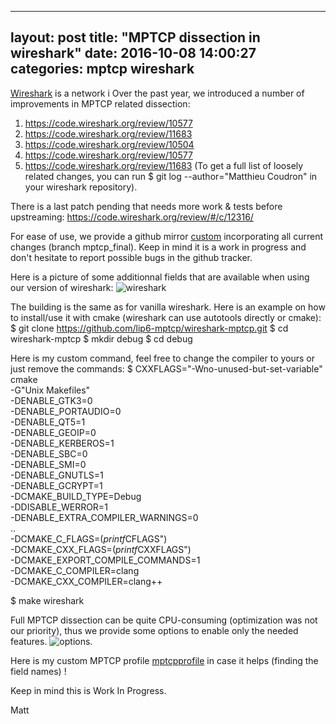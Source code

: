 
---
layout: post
title:  "MPTCP dissection in wireshark"
date:   2016-10-08 14:00:27
categories: mptcp wireshark
---

[Wireshark] is a network i
Over the past year, we introduced a number of improvements in MPTCP related dissection:
1. https://code.wireshark.org/review/10577
2. https://code.wireshark.org/review/11683
3. https://code.wireshark.org/review/10504
4. https://code.wireshark.org/review/10577
5. https://code.wireshark.org/review/11683
(To get a full list of loosely related changes, you can run $ git log --author="Matthieu Coudron" in your wireshark repository).

There is a last patch pending that needs more work & tests before upstreaming:
https://code.wireshark.org/review/#/c/12316/

For ease of use, we provide a github mirror [custom] incorporating all current changes (branch mptcp_final). Keep in mind it is a work in progress and don't hesitate to report possible bugs in the github tracker.

Here is a picture of some additionnal fields that are available when using our version of wireshark:
![wireshark ](./images/wireshark_news.png)

The building is the same as for vanilla wireshark. Here is an example on how to install/use it with cmake (wireshark can use autotools directly or cmake):
$ git clone https://github.com/lip6-mptcp/wireshark-mptcp.git
$ cd wireshark-mptcp
$ mkdir debug
$ cd debug

Here is my custom command, feel free to change the compiler to yours or just remove the commands:
$ CXXFLAGS="-Wno-unused-but-set-variable" cmake \
        -G"Unix Makefiles" \
        -DENABLE_GTK3=0 \
        -DENABLE_PORTAUDIO=0 \
        -DENABLE_QT5=1 \
        -DENABLE_GEOIP=0 \
        -DENABLE_KERBEROS=1 \
        -DENABLE_SBC=0 \
        -DENABLE_SMI=0 \
        -DENABLE_GNUTLS=1 \
        -DENABLE_GCRYPT=1 \
        -DCMAKE_BUILD_TYPE=Debug \
        -DDISABLE_WERROR=1 \
        -DENABLE_EXTRA_COMPILER_WARNINGS=0 \
        .. \
        -DCMAKE_C_FLAGS=$(printf %q "$CFLAGS") \
        -DCMAKE_CXX_FLAGS=$(printf %q "$CXXFLAGS") \
        -DCMAKE_EXPORT_COMPILE_COMMANDS=1 \
        -DCMAKE_C_COMPILER=clang \
        -DCMAKE_CXX_COMPILER=clang++ 

$ make wireshark

Full MPTCP dissection can be quite CPU-consuming (optimization was not our priority), thus we provide some options to enable only the needed features.
![options](./images/wireshark_options.png).

Here is my custom MPTCP profile [mptcpprofile] in case it helps (finding the field names) !

Keep in mind this is Work In Progress.

Matt

[custom]: 		https://github.com/lip6-mptcp/wireshark-mptcp
[Wireshark]:       http://www.wireshark.org
[mptcpanalyzer]:   https://github.com/lip6-mptcp/mptcpanalyzer
[mptcpprofile]:	   https://github.com/teto/home/blob/master/config/wireshark/profiles/mptcp/preferences

